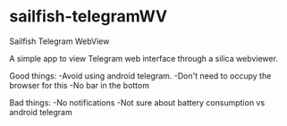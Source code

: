 sailfish-telegramWV
===================

Sailfish Telegram WebView

A simple app to view Telegram web interface through a silica webviewer.

Good things:
-Avoid using android telegram.
-Don't need to occupy the browser for this
-No bar in the bottom

Bad things:
-No notifications
-Not sure about battery consumption vs android telegram
